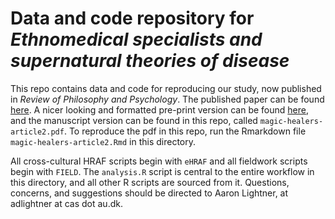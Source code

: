 # Data and code repository for *Ethnomedical specialists and supernatural theories of disease*

This repo contains data and code for reproducing our study, now published in *Review of Philosophy and Psychology*. The published paper can be found [here](https://link.springer.com/article/10.1007%2Fs13164-021-00589-8). A nicer looking and formatted pre-print version can be found [here](https://psyarxiv.com/gbamc/), and the manuscript version can be found in this repo, called `magic-healers-article2.pdf`. To reproduce the pdf in this repo, run the Rmarkdown file `magic-healers-article2.Rmd` in this directory.

All cross-cultural HRAF scripts begin with `eHRAF` and all fieldwork scripts begin with `FIELD`. The `analysis.R` script is central to the entire workflow in this directory, and all other R scripts are sourced from it. Questions, concerns, and suggestions should be directed to Aaron Lightner, at adlightner at cas dot au.dk.

